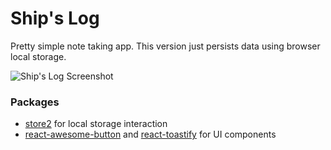 # Ship's Log
Pretty simple note taking app. This version just persists data using browser local storage.

![Ship's Log Screenshot](~/src/screenshot.png)

### Packages
* [store2](https://github.com/nbubna/store) for local storage interaction
* [react-awesome-button](https://github.com/rcaferati/react-awesome-button) and [react-toastify](https://github.com/fkhadra/react-toastify) for UI components